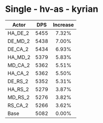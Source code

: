 # Single - hv-as - kyrian
| Actor | DPS | Increase |
|---|:---:|:---:|
|HA_DE_2|5455|7.32%|
|DE_MD_2|5438|7.00%|
|DE_CA_2|5434|6.93%|
|HA_MD_2|5379|5.83%|
|MD_CA_2|5362|5.51%|
|HA_CA_2|5362|5.50%|
|DE_RS_2|5352|5.31%|
|HA_RS_2|5279|3.87%|
|MD_RS_2|5276|3.82%|
|RS_CA_2|5266|3.62%|
|Base|5082|0.00%|
